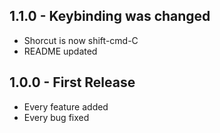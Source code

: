 ## 1.1.0 - Keybinding was changed
* Shorcut is now shift-cmd-C
* README updated

## 1.0.0 - First Release
* Every feature added
* Every bug fixed
